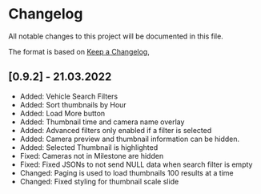 # Changelog

All notable changes to this project will be documented in this file.

The format is based on [Keep a Changelog](https://keepachangelog.com/en/1.0.0/),

## [0.9.2] - 21.03.2022

- Added: Vehicle Search Filters
- Added: Sort thumbnails by Hour
- Added: Load More button
- Added: Thumbnail time and camera name overlay
- Added: Advanced filters only enabled if a filter is selected
- Added: Camera preview and thumbnail information can be hidden.
- Added: Selected Thumbnail is highlighted
- Fixed: Cameras not in Milestone are hidden
- Fixed: Fixed JSONs to not send NULL data when search filter is empty
- Changed: Paging is used to load thumbnails 100 results at a time
- Changed: Fixed styling for thumbnail scale slide
